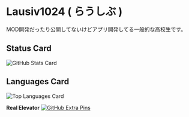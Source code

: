 # Lausiv1024  ( らうしぶ )

MOD開発だったり公開してないけどアプリ開発してる一般的な高校生です。

## Status Card
![GitHub Stats Card](https://github-readme-stats.vercel.app/api?username=Lausiv1024&count_private=true&show_icons=true&hide_title=true&include_all_commits=true)

## Languages Card
![Top Languages Card](https://github-readme-stats.vercel.app/api/top-langs/?username=Lausiv1024)

**Real Elevator**
[![GitHub Extra Pins](https://github-readme-stats.vercel.app/api/pin/?username=Lausiv1024&repo=RealElevator)](https://github.com/Lausiv1024/RealElevator)
